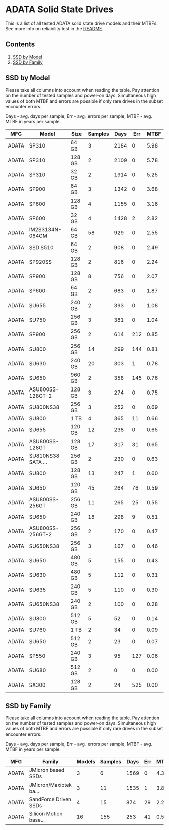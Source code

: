 ADATA Solid State Drives
========================

This is a list of all tested ADATA solid state drive models and their MTBFs. See
more info on reliability test in the [README](https://github.com/bsdhw/SMART).

Contents
--------

1. [ SSD by Model  ](#ssd-by-model)
2. [ SSD by Family ](#ssd-by-family)

SSD by Model
------------

Please take all columns into account when reading the table. Pay attention on the
number of tested samples and power-on days. Simultaneous high values of both MTBF
and errors are possible if only rare drives in the subset encounter errors.

Days - avg. days per sample,
Err  - avg. errors per sample,
MTBF - avg. MTBF in years per sample.

| MFG       | Model              | Size   | Samples | Days  | Err   | MTBF |
|-----------|--------------------|--------|---------|-------|-------|------|
| ADATA     | SP310              | 64 GB  | 3       | 2184  | 0     | 5.98   |
| ADATA     | SP310              | 128 GB | 2       | 2109  | 0     | 5.78   |
| ADATA     | SP310              | 32 GB  | 2       | 1914  | 0     | 5.25   |
| ADATA     | SP900              | 64 GB  | 3       | 1342  | 0     | 3.68   |
| ADATA     | SP600              | 128 GB | 4       | 1155  | 0     | 3.16   |
| ADATA     | SP600              | 32 GB  | 4       | 1428  | 2     | 2.82   |
| ADATA     | IM2S3134N-064GM    | 64 GB  | 58      | 929   | 0     | 2.55   |
| ADATA     | SSD S510           | 64 GB  | 2       | 908   | 0     | 2.49   |
| ADATA     | SP920SS            | 128 GB | 2       | 816   | 0     | 2.24   |
| ADATA     | SP900              | 128 GB | 8       | 756   | 0     | 2.07   |
| ADATA     | SP600              | 64 GB  | 2       | 683   | 0     | 1.87   |
| ADATA     | SU655              | 240 GB | 2       | 393   | 0     | 1.08   |
| ADATA     | SU750              | 256 GB | 3       | 381   | 0     | 1.04   |
| ADATA     | SP900              | 256 GB | 2       | 614   | 212   | 0.85   |
| ADATA     | SU800              | 256 GB | 14      | 299   | 144   | 0.81   |
| ADATA     | SU630              | 240 GB | 20      | 303   | 1     | 0.78   |
| ADATA     | SU650              | 960 GB | 2       | 358   | 145   | 0.76   |
| ADATA     | ASU800SS-128GT-2   | 128 GB | 3       | 274   | 0     | 0.75   |
| ADATA     | SU800NS38          | 256 GB | 3       | 252   | 0     | 0.69   |
| ADATA     | SU800              | 1 TB   | 4       | 365   | 11    | 0.66   |
| ADATA     | SU655              | 120 GB | 12      | 238   | 0     | 0.65   |
| ADATA     | ASU800SS-128GT     | 128 GB | 17      | 317   | 31    | 0.65   |
| ADATA     | SU810NS38 SATA ... | 256 GB | 2       | 230   | 0     | 0.63   |
| ADATA     | SU800              | 128 GB | 13      | 247   | 1     | 0.60   |
| ADATA     | SU650              | 120 GB | 45      | 264   | 76    | 0.59   |
| ADATA     | ASU800SS-256GT     | 256 GB | 11      | 265   | 25    | 0.55   |
| ADATA     | SU650              | 240 GB | 18      | 298   | 9     | 0.51   |
| ADATA     | ASU800SS-256GT-2   | 256 GB | 2       | 170   | 0     | 0.47   |
| ADATA     | SU650NS38          | 256 GB | 3       | 167   | 0     | 0.46   |
| ADATA     | SU650              | 480 GB | 5       | 155   | 0     | 0.43   |
| ADATA     | SU630              | 480 GB | 5       | 112   | 0     | 0.31   |
| ADATA     | SU635              | 240 GB | 5       | 110   | 0     | 0.30   |
| ADATA     | SU650NS38          | 240 GB | 2       | 100   | 0     | 0.28   |
| ADATA     | SU800              | 512 GB | 5       | 52    | 0     | 0.14   |
| ADATA     | SU760              | 1 TB   | 2       | 34    | 0     | 0.09   |
| ADATA     | SU650              | 512 GB | 2       | 23    | 0     | 0.07   |
| ADATA     | SP550              | 240 GB | 3       | 95    | 127   | 0.06   |
| ADATA     | SU680              | 512 GB | 2       | 0     | 0     | 0.00   |
| ADATA     | SX300              | 128 GB | 2       | 24    | 525   | 0.00   |

SSD by Family
-------------

Please take all columns into account when reading the table. Pay attention on the
number of tested samples and power-on days. Simultaneous high values of both MTBF
and errors are possible if only rare drives in the subset encounter errors.

Days - avg. days per sample,
Err  - avg. errors per sample,
MTBF - avg. MTBF in years per sample.

| MFG       | Family                 | Models | Samples | Days  | Err   | MTBF |
|-----------|------------------------|--------|---------|-------|-------|------|
| ADATA     | JMicron based SSDs     | 3      | 6       | 1569  | 0     | 4.30   |
| ADATA     | JMicron/Maxiotek ba... | 3      | 11      | 1535  | 1     | 3.81   |
| ADATA     | SandForce Driven SSDs  | 4      | 15      | 874   | 29    | 2.29   |
| ADATA     | Silicon Motion base... | 16     | 155     | 253   | 41    | 0.59   |
